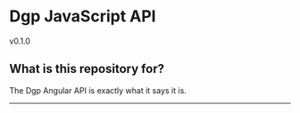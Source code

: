 # Dgp JavaScript API

v0.1.0

## What is this repository for?

The Dgp Angular API is exactly what it says it is.


----------
